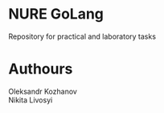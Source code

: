 # NURE GoLang  
Repository for practical and laboratory tasks  

# Authours  
Oleksandr Kozhanov  
Nikita Livosyi  